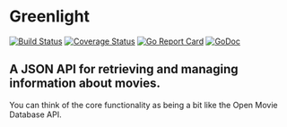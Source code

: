 # Greenlight

[![Build Status](https://travis-ci.org/Alphasxd/greenlight.svg?branch=master)](https://travis-ci.org/Alphasxd/greenlight)
[![Coverage Status](https://coveralls.io/repos/github/Alphasxd/greenlight/badge.svg?branch=master)](https://coveralls.io/github/Alphasxd/greenlight?branch=master)
[![Go Report Card](https://goreportcard.com/badge/github.com/Alphasxd/greenlight)](https://goreportcard.com/report/github.com/Alphasxd/greenlight)
[![GoDoc](https://godoc.org/github.com/Alphasxd/greenlight?status.svg)](https://godoc.org/github.com/Alphasxd/greenlight)

## A JSON API for retrieving and managing information about movies. 
You can think of the core functionality as being a bit like the Open Movie Database API.
